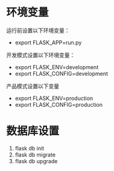 # 环境变量
运行前设置以下环境变量：
- export FLASK_APP=run.py

开发模式设置以下环境变量：
-  export FLASK_ENV=development
-  export FLASK_CONFIG=development

产品模式设置以下变量
-  export FLASK_ENV=production
-  export FLASK_CONFIG=production

# 数据库设置
1. flask db init
2. flask db migrate
3. flask db upgrade
